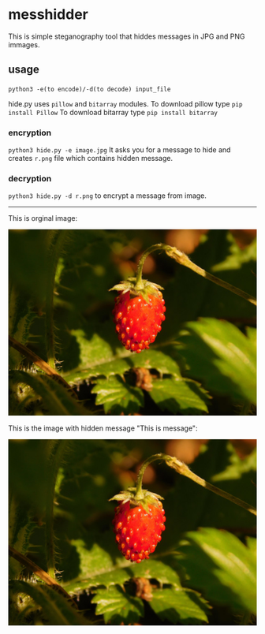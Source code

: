 # messhidder

This is simple steganography tool that hiddes messages in JPG and PNG immages.

## usage
`python3 -e(to encode)/-d(to decode) input_file`

hide.py uses `pillow` and `bitarray` modules.
To download pillow type `pip install Pillow`
To download bitarray type `pip install bitarray`

### encryption

`python3 hide.py -e image.jpg`
It asks you for a message to hide and creates `r.png` file which contains hidden message.

### decryption

`python3 hide.py -d r.png`
to encrypt a message from image.

__________________________________________________________________________________________

This is orginal image:

<img src="image.jpg" width="600">

This is the image with hidden message "This is message":

<img src="r.png" width="600">
